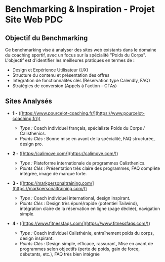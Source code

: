 # Benchmarking & Inspiration - Projet Site Web PDC

## Objectif du Benchmarking

Ce benchmarking vise à analyser des sites web existants dans le domaine du coaching sportif, avec un focus sur la spécialité "Poids du Corps". L'objectif est d'identifier les meilleures pratiques en termes de :

* Design et Expérience Utilisateur (UX)
* Structure du contenu et présentation des offres
* Intégration de fonctionnalités clés (Réservation type Calendly, FAQ)
* Stratégies de conversion (Appels à l'action - CTAs)


## Sites Analysés 

* **1 -** ([https://www.pourcelot-coaching.fr/](https://www.pourcelot-coaching.fr/))
    * *Type :* Coach individuel français, spécialiste Poids du Corps / Calisthenics.
    * *Points Clés :* Bonne mise en avant de la spécialité, FAQ structurée, design pro.
    
* **2 -** ([https://calimove.com/](https://calimove.com/))
    * *Type :* Plateforme internationale de programmes Calisthenics.
    * *Points Clés :* Présentation très claire des programmes, FAQ complète intégrée, image de marque forte.
* **3 -** ([https://markpersonaltraining.com/](https://markpersonaltraining.com/))
    * *Type :* Coach individuel international, design inspirant.
    * *Points Clés :* Design très épuré/rapide (potentiel Tailwind), intégration claire de la réservation en ligne (page dédiée), navigation simple.

* **4 -** ([https://www.fitnessfaqs.com/](https://www.fitnessfaqs.com/))
    * *Type :* Coach individuel Calisthénie, entraînement poids du corps, design inspirant.
    * *Points Clés :* Design simple, efficace, rassurant, Mise en avant de programmes selon objectifs (perte de poids, gain de force, débutants, etc.), FAQ très bien intégrée

